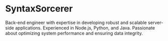 # SyntaxSorcerer
Back-end engineer with expertise in developing robust and scalable server-side applications. Experienced in Node.js, Python, and Java. Passionate about optimizing system performance and ensuring data integrity.
